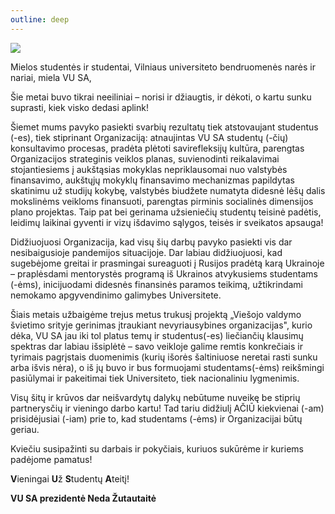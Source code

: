 ```yaml
---
outline: deep
---
```


![](/img/sveikinimai/neda.jpg)

Mielos studentės ir studentai, Vilniaus universiteto bendruomenės narės
ir nariai, miela VU SA,

Šie metai buvo tikrai neeiliniai – norisi ir džiaugtis, ir dėkoti, o
kartu sunku suprasti, kiek visko dedasi aplink!

Šiemet mums pavyko pasiekti svarbių rezultatų tiek atstovaujant
studentus (-es), tiek stiprinant Organizaciją: atnaujintas VU SA
studentų (-čių) konsultavimo procesas, pradėta plėtoti savirefleksijų
kultūra, parengtas Organizacijos strateginis veiklos planas,
suvienodinti reikalavimai stojantiesiems į aukštąsias mokyklas
nepriklausomai nuo valstybės finansavimo, aukštųjų mokyklų finansavimo
mechanizmas papildytas skatinimu už studijų kokybę, valstybės biudžete
numatyta didesnė lėšų dalis mokslinėms veikloms finansuoti, parengtas
pirminis socialinės dimensijos plano projektas. Taip pat bei gerinama
užsieniečių studentų teisinė padėtis, leidimų laikinai gyventi ir vizų
išdavimo sąlygos, teisės ir sveikatos apsauga!

Didžiuojuosi Organizacija, kad visų šių darbų pavyko pasiekti vis dar
nesibaigusioje pandemijos situacijoje. Dar labiau didžiuojuosi, kad
sugebėjome greitai ir prasmingai sureaguoti į Rusijos pradėtą karą
Ukrainoje – praplėsdami mentorystės programą iš Ukrainos atvykusiems
studentams (-ėms), inicijuodami didesnės finansinės paramos teikimą,
užtikrindami nemokamo apgyvendinimo galimybes Universitete.

Šiais metais užbaigėme trejus metus trukusį projektą „Viešojo valdymo
švietimo srityje gerinimas įtraukiant nevyriausybines organizacijas",
kurio dėka, VU SA jau iki tol platus temų ir studentus(-es) liečiančių
klausimų spektras dar labiau išsiplėtė – savo veikloje galime remtis
konkrečiais ir tyrimais pagrįstais duomenimis (kurių išorės šaltiniuose
neretai rasti sunku arba išvis nėra), o iš jų buvo ir bus formuojami
studentams(-ėms) reikšmingi pasiūlymai ir pakeitimai tiek Universiteto,
tiek nacionaliniu lygmenimis.

Visų šitų ir krūvos dar neišvardytų dalykų nebūtume nuveikę be stiprių
partnerysčių ir vieningo darbo kartu! Tad tariu didžiulį AČIŪ kiekvienai
(-am) prisidėjusiai (-iam) prie to, kad studentams (-ėms) ir
Organizacijai būtų geriau.

Kviečiu susipažinti su darbais ir pokyčiais, kuriuos sukūrėme ir kuriems
padėjome pamatus!

**V**ieningai **U**ž **S**tudentų **A**teitį!

**VU SA prezidentė Neda Žutautaitė**
